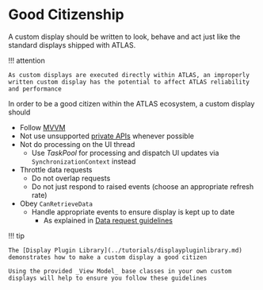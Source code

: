 # Good Citizenship

A custom display should be written to look, behave and act just like the standard displays shipped with ATLAS.

!!! attention

    As custom displays are executed directly within ATLAS, an improperly written custom display has the potential to affect ATLAS reliability and performance

In order to be a good citizen within the ATLAS ecosystem, a custom display should

- Follow [MVVM](../../introduction/mvvm.md)
- Not use unsupported [private APIs](../../index.md#direct-use-of-platform-and-presentation-apis) whenever possible
- Not do processing on the UI thread
    - Use _TaskPool_ for processing and dispatch UI updates via `SynchronizationContext` instead
- Throttle data requests
    - Do not overlap requests
    - Do not just respond to raised events (choose an appropriate refresh rate)
- Obey `CanRetrieveData`
    - Handle appropriate events to ensure display is kept up to date
        - As explained in [Data request guidelines](data.md#data-request-guidelines)

!!! tip

    The [Display Plugin Library](../tutorials/displaypluginlibrary.md) demonstrates how to make a custom display a good citizen

    Using the provided _View Model_ base classes in your own custom displays will help to ensure you follow these guidelines
